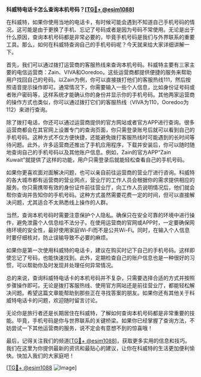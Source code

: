**科威特电话卡怎么查询本机号码？[[TG💪+ @esim1088](https://t.me/s/esim1088)]**

在科威特，如果你使用当地的电话卡，有时候可能会遇到不知道自己手机号码的情况。这可能是由于更换了手机、忘记了号码或者是因为号码不常使用。无论是出于什么原因，查询本机号码都是非常必要的，毕竟手机号码是我们与外界联系的重要工具。那么，如何在科威特查询自己的手机号码呢？今天就来给大家详细讲解一下。

首先，我们可以通过拨打运营商的客服热线来查询本机号码。科威特主要有三家主要的电信运营商：Zain、VIVA和Ooredoo。这些运营商都提供便捷的服务来帮助用户找回自己的号码。以Zain为例，你可以直接拨打他们的客服热线111，然后按照语音提示操作即可。通常情况下，你需要输入一些个人信息，比如身份证号码或者账户密码等，这样系统才能确认你的身份并显示你的手机号码。其他两家运营商的操作方式也类似，你可以通过拨打它们的客服热线（VIVA为110，Ooredoo为112）来进行查询。

除了拨打电话，你还可以通过运营商提供的官方网站或者官方APP进行查询。很多运营商都会在其官网上设置专门的查询页面，你只需登录账号后就可以看到自己的手机号码。这种方式不仅方便快捷，还能避免拨打客服热线时可能遇到的长时间等待问题。此外，许多运营商还推出了手机应用程序，下载并安装后，你可以随时随地查询自己的手机号码以及其他账户信息。例如，Zain的官方APP“Zain Kuwait”就提供了这样的功能，用户只需登录后就能轻松查看自己的手机号码。

如果你更喜欢面对面解决问题，也可以亲自前往运营商的营业厅进行咨询。科威特的各大城市都有运营商的营业网点，营业厅的工作人员会根据你的需求提供相应的服务。你只需携带有效的身份证件前往营业厅，向工作人员说明情况后，他们就会帮你查询并告知你的手机号码。这种方式虽然需要花费一定的时间，但可以直接解决问题，尤其适合不太熟悉线上操作的人群。

当然，查询本机号码时需要注意保护个人隐私。确保只在安全可靠的环境中进行操作，避免泄露个人信息给不法分子。在使用运营商的官网或APP时，一定要确保网络环境的安全性，最好使用家庭Wi-Fi而不是公共Wi-Fi。同时，在输入个人信息时要仔细核对，防止误输导致不必要的麻烦。

如果你是第一次使用科威特的电话卡，建议在购买时记下自己的手机号码。这样即使忘记了号码，也能快速找到。此外，定期检查自己的账户信息也是一种很好的习惯，可以帮助你及时发现并处理任何异常情况。

总的来说，查询科威特电话卡的本机号码并不复杂，只需要选择合适的方式并按照步骤操作即可。无论是拨打客服热线、使用官方网站还是前往营业厅，都能轻松解决问题。希望这篇文章能帮助到那些正在寻找答案的朋友。如果你还有其他关于科威特电话卡的问题，欢迎随时留言讨论。

无论你是旅行者还是长期居住在科威特，了解如何查询本机号码都是非常重要的技能。毕竟，手机号码是你与世界联系的关键桥梁。如果你已经掌握了查询方法，不妨尝试一下其他运营商的服务，说不定会有意想不到的惊喜哦！

最后，记得关注我们的频道[[TG💪+ @esim1088](https://t.me/s/esim1088)]，获取更多实用的信息和技巧。我们在这里为你提供最新的资讯和最贴心的建议，让你在科威特的生活更加便利愉快。快加入我们的大家庭吧！

[[TG💪+ @esim1088](https://t.me/s/esim1088) ![Image](https://i.postimg.cc/4NQfJmqS/Snipaste-2025-05-13-00-14-12.png)]